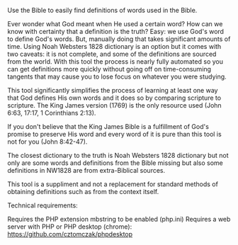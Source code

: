 Use the Bible to easily find definitions of words used in the Bible.

Ever wonder what God meant when He used a certain word? How can we know with certainty that a definition is the truth? Easy: we use God's word to define God's words. But, manually doing that takes significant amounts of time. Using Noah Websters 1828 dictionary is an option but it comes with two caveats: it is not complete, and some of the definitions are sourced from the world. With this tool the process is nearly fully automated so you can get definitions more quickly without going off on time-consuming tangents that may cause you to lose focus on whatever you were studying.

This tool significantly simplifies the process of learning at least one way that God defines His own words and it does so by comparing scripture to scripture. The King James version (1769) is the only resource used (John 6:63, 17:17, 1 Corinthians 2:13).

If you don't believe that the King James Bible is a fulfillment of God's promise to preserve His word and every word of it is pure than this tool is not for you (John 8:42-47).

The closest dictionary to the truth is Noah Websters 1828 dictionary but not only are some words and definitions from the Bible missing but also some definitions in NW1828 are from extra-Biblical sources.

This tool is a suppliment and not a replacement for standard methods of obtaining definitions such as from the context itself.

Technical requirements:

Requires the PHP extension mbstring to be enabled (php.ini)
Requires a web server with PHP or PHP desktop (chrome): https://github.com/cztomczak/phpdesktop